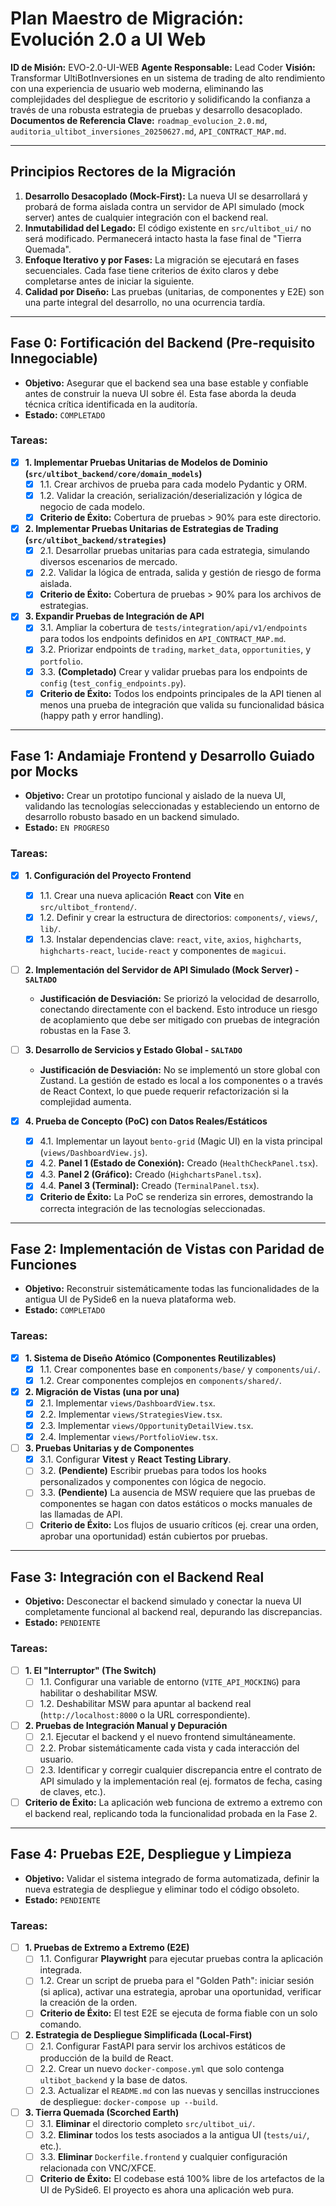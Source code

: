 # Plan Maestro de Migración: Evolución 2.0 a UI Web

**ID de Misión:** EVO-2.0-UI-WEB
**Agente Responsable:** Lead Coder
**Visión:** Transformar UltiBotInversiones en un sistema de trading de alto rendimiento con una experiencia de usuario web moderna, eliminando las complejidades del despliegue de escritorio y solidificando la confianza a través de una robusta estrategia de pruebas y desarrollo desacoplado.
**Documentos de Referencia Clave:** `roadmap_evolucion_2.0.md`, `auditoria_ultibot_inversiones_20250627.md`, `API_CONTRACT_MAP.md`.

---

## Principios Rectores de la Migración

1.  **Desarrollo Desacoplado (Mock-First):** La nueva UI se desarrollará y probará de forma aislada contra un servidor de API simulado (mock server) antes de cualquier integración con el backend real.
2.  **Inmutabilidad del Legado:** El código existente en `src/ultibot_ui/` no será modificado. Permanecerá intacto hasta la fase final de "Tierra Quemada".
3.  **Enfoque Iterativo y por Fases:** La migración se ejecutará en fases secuenciales. Cada fase tiene criterios de éxito claros y debe completarse antes de iniciar la siguiente.
4.  **Calidad por Diseño:** Las pruebas (unitarias, de componentes y E2E) son una parte integral del desarrollo, no una ocurrencia tardía.

---

## Fase 0: Fortificación del Backend (Pre-requisito Innegociable)

*   **Objetivo:** Asegurar que el backend sea una base estable y confiable antes de construir la nueva UI sobre él. Esta fase aborda la deuda técnica crítica identificada en la auditoría.
*   **Estado:** `COMPLETADO`

### Tareas:

- [x] **1. Implementar Pruebas Unitarias de Modelos de Dominio (`src/ultibot_backend/core/domain_models`)**
    - [x] 1.1. Crear archivos de prueba para cada modelo Pydantic y ORM.
    - [x] 1.2. Validar la creación, serialización/deserialización y lógica de negocio de cada modelo.
    - [x] **Criterio de Éxito:** Cobertura de pruebas > 90% para este directorio.

- [x] **2. Implementar Pruebas Unitarias de Estrategias de Trading (`src/ultibot_backend/strategies`)**
    - [x] 2.1. Desarrollar pruebas unitarias para cada estrategia, simulando diversos escenarios de mercado.
    - [x] 2.2. Validar la lógica de entrada, salida y gestión de riesgo de forma aislada.
    - [x] **Criterio de Éxito:** Cobertura de pruebas > 90% para los archivos de estrategias.

- [x] **3. Expandir Pruebas de Integración de API**
    - [x] 3.1. Ampliar la cobertura de `tests/integration/api/v1/endpoints` para todos los endpoints definidos en `API_CONTRACT_MAP.md`.
    - [x] 3.2. Priorizar endpoints de `trading`, `market_data`, `opportunities`, y `portfolio`.
    - [x] 3.3. **(Completado)** Crear y validar pruebas para los endpoints de `config` (`test_config_endpoints.py`).
    - [x] **Criterio de Éxito:** Todos los endpoints principales de la API tienen al menos una prueba de integración que valida su funcionalidad básica (happy path y error handling).

---

## Fase 1: Andamiaje Frontend y Desarrollo Guiado por Mocks

*   **Objetivo:** Crear un prototipo funcional y aislado de la nueva UI, validando las tecnologías seleccionadas y estableciendo un entorno de desarrollo robusto basado en un backend simulado.
*   **Estado:** `EN PROGRESO`

### Tareas:

- [x] **1. Configuración del Proyecto Frontend**
    - [x] 1.1. Crear una nueva aplicación **React** con **Vite** en `src/ultibot_frontend/`.
    - [x] 1.2. Definir y crear la estructura de directorios: `components/`, `views/`, `lib/`.
    - [x] 1.3. Instalar dependencias clave: `react`, `vite`, `axios`, `highcharts`, `highcharts-react`, `lucide-react` y componentes de `magicui`.

- [ ] **2. Implementación del Servidor de API Simulado (Mock Server) - `SALTADO`**
    - **Justificación de Desviación:** Se priorizó la velocidad de desarrollo, conectando directamente con el backend. Esto introduce un riesgo de acoplamiento que debe ser mitigado con pruebas de integración robustas en la Fase 3.

- [ ] **3. Desarrollo de Servicios y Estado Global - `SALTADO`**
    - **Justificación de Desviación:** No se implementó un store global con Zustand. La gestión de estado es local a los componentes o a través de React Context, lo que puede requerir refactorización si la complejidad aumenta.

- [x] **4. Prueba de Concepto (PoC) con Datos Reales/Estáticos**
    - [x] 4.1. Implementar un layout `bento-grid` (Magic UI) en la vista principal (`views/DashboardView.js`).
    - [x] 4.2. **Panel 1 (Estado de Conexión):** Creado (`HealthCheckPanel.tsx`).
    - [x] 4.3. **Panel 2 (Gráfico):** Creado (`HighchartsPanel.tsx`).
    - [x] 4.4. **Panel 3 (Terminal):** Creado (`TerminalPanel.tsx`).
    - [x] **Criterio de Éxito:** La PoC se renderiza sin errores, demostrando la correcta integración de las tecnologías seleccionadas.

---

## Fase 2: Implementación de Vistas con Paridad de Funciones

*   **Objetivo:** Reconstruir sistemáticamente todas las funcionalidades de la antigua UI de PySide6 en la nueva plataforma web.
*   **Estado:** `COMPLETADO`

### Tareas:

- [x] **1. Sistema de Diseño Atómico (Componentes Reutilizables)**
    - [x] 1.1. Crear componentes base en `components/base/` y `components/ui/`.
    - [x] 1.2. Crear componentes complejos en `components/shared/`.

- [x] **2. Migración de Vistas (una por una)**
    - [x] 2.1. Implementar `views/DashboardView.tsx`.
    - [x] 2.2. Implementar `views/StrategiesView.tsx`.
    - [x] 2.3. Implementar `views/OpportunityDetailView.tsx`.
    - [x] 2.4. Implementar `views/PortfolioView.tsx`.

- [ ] **3. Pruebas Unitarias y de Componentes**
    - [x] 3.1. Configurar **Vitest** y **React Testing Library**.
    - [ ] 3.2. **(Pendiente)** Escribir pruebas para todos los hooks personalizados y componentes con lógica de negocio.
    - [ ] 3.3. **(Pendiente)** La ausencia de MSW requiere que las pruebas de componentes se hagan con datos estáticos o mocks manuales de las llamadas de API.
    - [ ] **Criterio de Éxito:** Los flujos de usuario críticos (ej. crear una orden, aprobar una oportunidad) están cubiertos por pruebas.
>>>>>>>

---

## Fase 3: Integración con el Backend Real

*   **Objetivo:** Desconectar el backend simulado y conectar la nueva UI completamente funcional al backend real, depurando las discrepancias.
*   **Estado:** `PENDIENTE`

### Tareas:

- [ ] **1. El "Interruptor" (The Switch)**
    - [ ] 1.1. Configurar una variable de entorno (`VITE_API_MOCKING`) para habilitar o deshabilitar MSW.
    - [ ] 1.2. Deshabilitar MSW para apuntar al backend real (`http://localhost:8000` o la URL correspondiente).

- [ ] **2. Pruebas de Integración Manual y Depuración**
    - [ ] 2.1. Ejecutar el backend y el nuevo frontend simultáneamente.
    - [ ] 2.2. Probar sistemáticamente cada vista y cada interacción del usuario.
    - [ ] 2.3. Identificar y corregir cualquier discrepancia entre el contrato de API simulado y la implementación real (ej. formatos de fecha, casing de claves, etc.).

- [ ] **Criterio de Éxito:** La aplicación web funciona de extremo a extremo con el backend real, replicando toda la funcionalidad probada en la Fase 2.

---

## Fase 4: Pruebas E2E, Despliegue y Limpieza

*   **Objetivo:** Validar el sistema integrado de forma automatizada, definir la nueva estrategia de despliegue y eliminar todo el código obsoleto.
*   **Estado:** `PENDIENTE`

### Tareas:

- [ ] **1. Pruebas de Extremo a Extremo (E2E)**
    - [ ] 1.1. Configurar **Playwright** para ejecutar pruebas contra la aplicación integrada.
    - [ ] 1.2. Crear un script de prueba para el "Golden Path": iniciar sesión (si aplica), activar una estrategia, aprobar una oportunidad, verificar la creación de la orden.
    - [ ] **Criterio de Éxito:** El test E2E se ejecuta de forma fiable con un solo comando.

- [ ] **2. Estrategia de Despliegue Simplificada (Local-First)**
    - [ ] 2.1. Configurar FastAPI para servir los archivos estáticos de producción de la build de React.
    - [ ] 2.2. Crear un nuevo `docker-compose.yml` que solo contenga `ultibot_backend` y la base de datos.
    - [ ] 2.3. Actualizar el `README.md` con las nuevas y sencillas instrucciones de despliegue: `docker-compose up --build`.

- [ ] **3. Tierra Quemada (Scorched Earth)**
    - [ ] 3.1. **Eliminar** el directorio completo `src/ultibot_ui/`.
    - [ ] 3.2. **Eliminar** todos los tests asociados a la antigua UI (`tests/ui/`, etc.).
    - [ ] 3.3. **Eliminar** `Dockerfile.frontend` y cualquier configuración relacionada con VNC/XFCE.
    - [ ] **Criterio de Éxito:** El codebase está 100% libre de los artefactos de la UI de PySide6. El proyecto es ahora una aplicación web pura.
